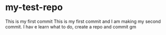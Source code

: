 # my-test-repo
This is my first commit
This is my first commit and I am making my second commit.
I hav
e learn what to do, create a repo and commit 
gm
